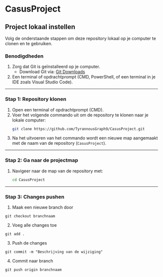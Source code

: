
# CasusProject

## Project lokaal instellen

Volg de onderstaande stappen om deze repository lokaal op je computer te clonen en te gebruiken.

### **Benodigdheden**
1. Zorg dat Git is geïnstalleerd op je computer. 
   - Download Git via: [Git Downloads](https://git-scm.com/downloads)
2. Een terminal of opdrachtprompt (CMD, PowerShell, of een terminal in je IDE zoals Visual Studio Code).

---

### **Stap 1: Repository klonen**

1. Open een terminal of opdrachtprompt (CMD).
2. Voer het volgende commando uit om de repository te klonen naar je lokale computer:
   ```bash
   git clone https://github.com/TyrannousGraph9/CasusProject.git
   ```
3. Na het uitvoeren van het commando wordt een nieuwe map aangemaakt met de naam van de repository (`CasusProject`).

---

### **Stap 2: Ga naar de projectmap**

1. Navigeer naar de map van de repository met:
   ```bash
   cd CasusProject
   ```

---

### **Stap 3: Changes pushen**

1. Maak een nieuwe branch door

```git checkout branchnaam```


2. Voeg alle changes toe

```git add .```

3. Push de changes

```git commit -m "Beschrijving van de wijziging"```


4. Commit naar branch

```git push origin branchnaam```

